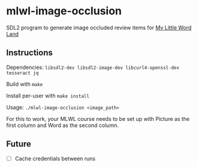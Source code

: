 # mlwl-image-occlusion
SDL2 program to generate image occluded review items for [My Little Word Land](https://mylittlewordland.com/)

## Instructions
Dependencies: `libsdl2-dev libsdl2-image-dev libcurl4-openssl-dev tesseract jq`

Build with `make`

Install per-user with `make install`

Usage: `./mlwl-image-occlusion <image_path>`

For this to work, your MLWL course needs to be set up with Picture as the first column and Word as the second column.

## Future
- [ ] Cache credentials between runs
